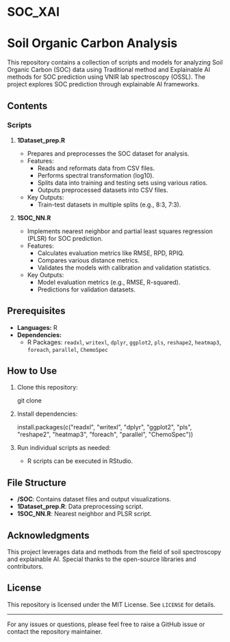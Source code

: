 # SOC_XAI
# Soil Organic Carbon Analysis
This repository contains a collection of scripts and models for analyzing Soil Organic Carbon (SOC) data using Traditional method and Explainable AI methods for SOC prediction using VNIR lab spectroscopy (OSSL). The project explores SOC prediction through explainable AI frameworks.

## Contents

### Scripts

1. **1Dataset\_prep.R**

   - Prepares and preprocesses the SOC dataset for analysis.
   - Features:
     - Reads and reformats data from CSV files.
     - Performs spectral transformation (log10).
     - Splits data into training and testing sets using various ratios.
     - Outputs preprocessed datasets into CSV files.
   - Key Outputs:
     - Train-test datasets in multiple splits (e.g., 8:3, 7:3).

2. **1SOC\_NN.R**

   - Implements nearest neighbor and partial least squares regression (PLSR) for SOC prediction.
   - Features:
     - Calculates evaluation metrics like RMSE, RPD, RPIQ.
     - Compares various distance metrics.
     - Validates the models with calibration and validation statistics.
   - Key Outputs:
     - Model evaluation metrics (e.g., RMSE, R-squared).
     - Predictions for validation datasets.

## Prerequisites

- **Languages:** R
- **Dependencies:**
  - R Packages: `readxl`, `writexl`, `dplyr`, `ggplot2`, `pls`, `reshape2`, `heatmap3`, `foreach`, `parallel`, `ChemoSpec`
  
## How to Use

1. Clone this repository:

   git clone <repository-url>
   
2. Install dependencies:

     install.packages(c("readxl", "writexl", "dplyr", "ggplot2", "pls", "reshape2", "heatmap3", "foreach", "parallel", "ChemoSpec"))
   
3. Run individual scripts as needed:

   - R scripts can be executed in RStudio.
   
## File Structure

- **/SOC**: Contains dataset files and output visualizations.
- **1Dataset\_prep.R**: Data preprocessing script.
- **1SOC\_NN.R**: Nearest neighbor and PLSR script.


## Acknowledgments

This project leverages data and methods from the field of soil spectroscopy and explainable AI. Special thanks to the open-source libraries and contributors.

## License

This repository is licensed under the MIT License. See `LICENSE` for details.

---

For any issues or questions, please feel free to raise a GitHub issue or contact the repository maintainer.
